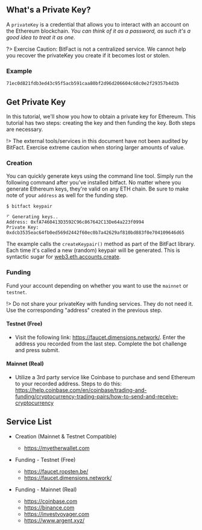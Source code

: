 ## What's a Private Key?
A `privateKey` is a credential that allows you to interact with an account on the Ethereum blockchain. *You can think of it as a password, as such it's a good idea to treat it as one.*

?> Exercise Caution: BitFact is not a centralized service. We cannot help you recover the privateKey you create if it becomes lost or stolen.
### Example
```
71ec0d821fdb3ed43c95f5acb591caa80bf2d96d206604c68c0e2f29357b4d3b
```

## Get Private Key
In this tutorial, we'll show you how to obtain a private key for Ethereum. This tutorial has two steps: creating the key and then funding the key. Both steps are necessary.

!> The external tools/services in this document have not been audited by BitFact. Exercise extreme caution when storing larger amounts of value.

### Creation
You can quickly generate keys using the command line tool. Simply run the following command after you've installed bitfact. No matter where you generate Ethereum keys, they're valid on any ETH chain. Be sure to make note of your `address` as well for the funding step.

```console
$ bitfact keypair
```
```console
⠋ Generating keys..
Address: 0xfA7460413D3592C96c867642C13De64a223f0994
Private Key: 0xdcb3535eac64fb0ed569d2442f60ec0b7a42629af810bd883f0e704109646d65
```
The example calls the `createKeypair()` method as part of the BitFact library. Each time it's called a new (random) keypair will be generated. This is syntactic sugar for [web3.eth.accounts.create](https://web3js.readthedocs.io/en/v1.2.11/web3-eth-accounts.html#create).


### Funding
Fund your account depending on whether you want to use the `mainnet` or `testnet`.

!> Do not share your privateKey with funding services. They do not need it. Use the corresponding "address" created in the previous step.
#### Testnet (Free)
- Visit the following link: https://faucet.dimensions.network/. Enter the address you recorded from the last step. Complete the bot challenge and press submit.
  
#### Mainnet (Real)
- Utilize a 3rd party service like Coinbase to purchase and send Ethereum to your recorded address. Steps to do this: https://help.coinbase.com/en/coinbase/trading-and-funding/cryptocurrency-trading-pairs/how-to-send-and-receive-cryptocurrency 

## Service List
- Creation (Mainnet & Testnet Compatible)
  - https://myetherwallet.com

- Funding - Testnet (Free)
  - https://faucet.ropsten.be/
  - https://faucet.dimensions.network/

- Funding - Mainnet (Real)
  - https://coinbase.com
  - https://binance.com
  - https://investvoyager.com
  - https://www.argent.xyz/
